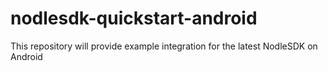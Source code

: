 # nodlesdk-quickstart-android
This repository will provide example integration for the latest NodleSDK on Android
